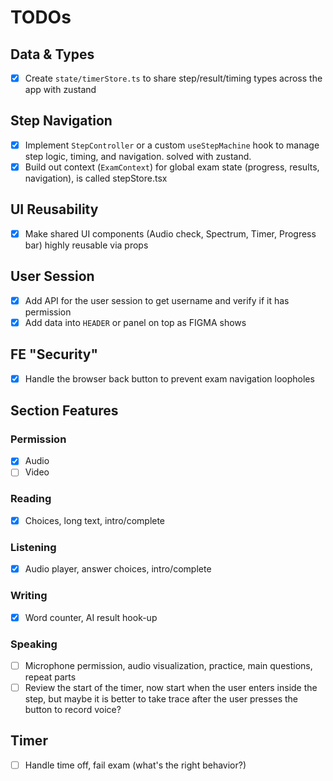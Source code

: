 # TODOs

## Data & Types

- [x] Create `state/timerStore.ts` to share step/result/timing types across the app with zustand

## Step Navigation

- [x] Implement `StepController` or a custom `useStepMachine` hook to manage step logic, timing, and navigation. solved with zustand.
- [x] Build out context (`ExamContext`) for global exam state (progress, results, navigation), is called stepStore.tsx

## UI Reusability

- [x] Make shared UI components (Audio check, Spectrum, Timer, Progress bar) highly reusable via props

## User Session

- [x] Add API for the user session to get username and verify if it has permission
- [x] Add data into `HEADER` or panel on top as FIGMA shows

## FE "Security"

- [x] Handle the browser back button to prevent exam navigation loopholes

## Section Features

### Permission

- [x] Audio
- [ ] Video

### Reading

- [x] Choices, long text, intro/complete

### Listening

- [x] Audio player, answer choices, intro/complete

### Writing

- [x] Word counter, AI result hook-up

### Speaking

- [ ] Microphone permission, audio visualization, practice, main questions, repeat parts
- [ ] Review the start of the timer, now start when the user enters inside the step, but maybe it is better to take trace after the user presses the button to record voice?

## Timer

- [ ] Handle time off, fail exam (what's the right behavior?)
